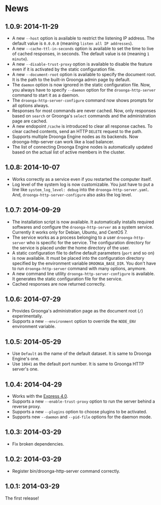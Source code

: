 # News

## 1.0.9: 2014-11-29

 * A new `--host` option is available to restrict the listening IP address.
   The default value is `0.0.0.0` (meaning `listen all IP addresses`).
 * A new `--cache-ttl-in-seconds` option is available to set the time to live of cached responses, in seconds.
   The default value is `60` (meaning `1 minute`).
 * A new `--disable-trust-proxy` option is available to disable the feature
   even if it is activated by the static configuration file.
 * A new `--document-root` option is available to specify the document root.
   It is the path to the built-in Groonga admin page by default.
 * The `daemon` option is now ignored in the static configuration file.
   Now, you always have to specify `--daemon` option for the `droonga-http-server` command
   to start it as a daemon.
 * The `droonga-http-server-configure` command now shows prompts for all options always.
 * Responses for most commands are never cached.
   Now, only responses based on `search` or Groonga's `select` commands and the administration page are cached.
 * A new endopoint `/cache` is introduced to clear all response caches.
   To clear cached contents, send an HTTP `DELETE` request to the path.
 * Supports multiple Droonga Engine nodes as its backends.
   Now droonga-http-server can work like a load balancer.
 * The list of connecting Droonga Engine nodes is automatically updated
   based on the actual list of active members in the cluster.

## 1.0.8: 2014-10-07

 * Works correctly as a service even if you restarted the computer itself.
 * Log level of the system log is now customizable.
   You just have to put a line like `system_log_level: debug` into the `droonga-http-server.yaml`.
   And, `droonga-http-server-configure` also asks the log level.

## 1.0.7: 2014-09-29

 * The installation script is now available.
   It automatically installs required softwares and configure the `droonga-http-server` as a system service.
   Currently it works only for Debian, Ubuntu, and CentOS 7.
 * The service works as a process belonging to a user `droonga-http-server` who is specific for the service.
   The configuration directory for the service is placed under the home directory of the user.
 * A static configuration file to define default parameters (`port` and so on) is now available.
   It must be placed into the configuration directory specified by the environment variable `DROONGA_BASE_DIR`.
   You don't have to run `droonga-http-server` command with many options, anymore.
 * A new command line utility `droonga-http-server-configure` is available.
   It generates the static configuration file for the service.
 * Cached responses are now returned correctly.

## 1.0.6: 2014-07-29

 * Provides Groonga's administration page as the document root (`/`) experimentally.
 * Supports a new `--environment` option to override the `NODE_ENV` environment variable.

## 1.0.5: 2014-05-29

 * Use `Default` as the name of the default dataset.
   It is same to Droonga Engine's one.
 * Use `10041` as the default port number.
   It is same to Groonga HTTP server's one.

## 1.0.4: 2014-04-29

 * Works with the [Express 4.0](http://expressjs.com/).
 * Supports a new `--enable-trust-proxy` option to run the server behind a reverse proxy.
 * Supports a new `--plugins` option to choose plugins to be activated.
 * Supports new `--daemon` and `--pid-file` options for the daemon mode.

## 1.0.3: 2014-03-29

 * Fix broken dependencies.

## 1.0.2: 2014-03-29

 * Register bin/droonga-http-server command correctly.

## 1.0.1: 2014-03-29

The first release!
